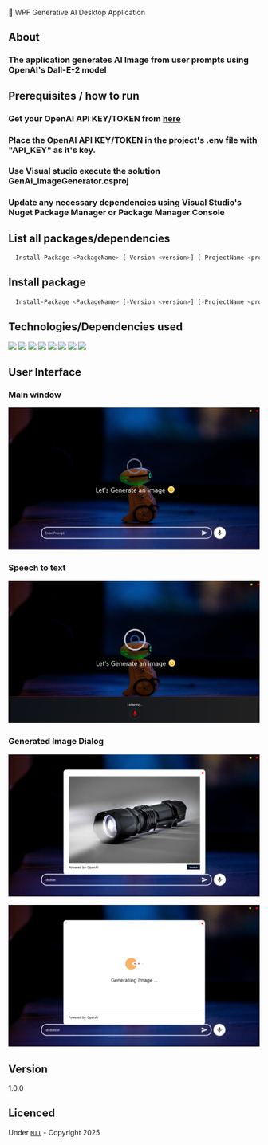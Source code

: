 ﻿🤖 WPF Generative AI Desktop Application

## About 

### The application generates AI Image from user prompts using OpenAI's Dall-E-2 model

## Prerequisites / how to run

### Get your OpenAI API KEY/TOKEN from [here](https://platform.openai.com/docs/overview)

### Place the OpenAI API KEY/TOKEN in the project's .env file with "API_KEY" as it's key.

### Use Visual studio execute the solution GenAI_ImageGenerator.csproj

### Update any necessary dependencies using Visual Studio's Nuget Package Manager or Package Manager Console

## List all packages/dependencies 

```bash
  Install-Package <PackageName> [-Version <version>] [-ProjectName <project>] [-Source <source>] [-DependencyVersion <dependency>]
```

## Install package

```bash
  Install-Package <PackageName> [-Version <version>] [-ProjectName <project>] [-Source <source>] [-DependencyVersion <dependency>]
```

## Technologies/Dependencies used

<div id="badges">
  <img src="https://img.shields.io/badge/-C Sharp-green" />
  <img src="https://img.shields.io/badge/-dotnet core 8-red" />
  <img src="https://img.shields.io/badge/-WPF-blue" />
  <img src="https://img.shields.io/badge/-Xaml-green" />
  <img src="https://img.shields.io/badge/-OpenAI-red" />
  <img src="https://img.shields.io/badge/-Serilog-brown" />
  <img src="https://img.shields.io/badge/-Microsoft Dependency Injection-green" />
  <img src="https://img.shields.io/badge/-Material Design-blue" />
</div>

## User Interface

### Main window 
![Screenshot](Screenshots/MainWindow.png)

### Speech to text
![Screenshot](Screenshots/cognitive.png)


### Generated Image Dialog
![Screenshot](Screenshots/dialog.png)

![Screenshot](Screenshots/loading.png)

## Version 
1.0.0

## Licenced 
Under [`MIT`](LICENSE) - Copyright 2025  

